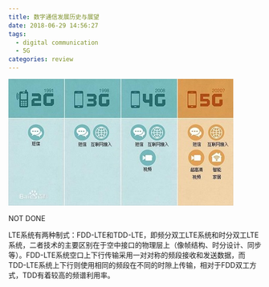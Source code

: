```yaml
---
title: 数字通信发展历史与展望
date: 2018-06-29 14:56:27
tags:
  - digital communication
  - 5G
categories: review
---
```


![generations](rev-mobilecomm/generation.jpg)

<!--more-->

NOT DONE

LTE系统有两种制式：FDD-LTE和TDD-LTE，即频分双工LTE系统和时分双工LTE系统，二者技术的主要区别在于空中接口的物理层上（像帧结构、时分设计、同步等）。FDD-LTE系统空口上下行传输采用一对对称的频段接收和发送数据，而TDD-LTE系统上下行则使用相同的频段在不同的时隙上传输，相对于FDD双工方式，TDD有着较高的频谱利用率。